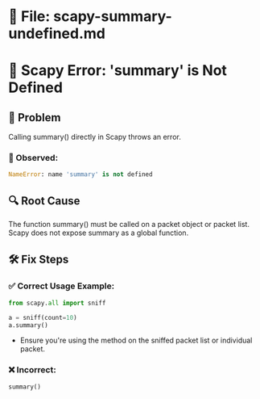 # 📄 File: scapy-summary-undefined.md

# 🐍 Scapy Error: 'summary' is Not Defined

## 🐛 Problem
Calling summary() directly in Scapy throws an error.

### 💬 Observed:
```python
NameError: name 'summary' is not defined
```

## 🔍 Root Cause
The function summary() must be called on a packet object or packet list. Scapy does not expose summary as a global function.

## 🛠️ Fix Steps

### ✅ Correct Usage Example:
```python
from scapy.all import sniff

a = sniff(count=10)
a.summary()
```

- Ensure you're using the method on the sniffed packet list or individual packet.

### ❌ Incorrect:
```python
summary()
```

